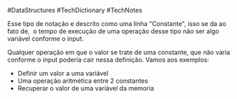 #DataStructures #TechDictionary #TechNotes 

Esse tipo de notação e descrito como uma linha "Constante", isso se da ao fato de,  o tempo de execução de uma operação desse tipo não ser algo variável conforme o input.

Qualquer operação em que o valor se trate de uma constante, que não varia conforme o input poderia cair nessa definição. Vamos aos exemplos:

- Definir um valor a uma variável
- Uma operação aritmética entre 2 constantes
- Recuperar o valor de uma variável da memoria